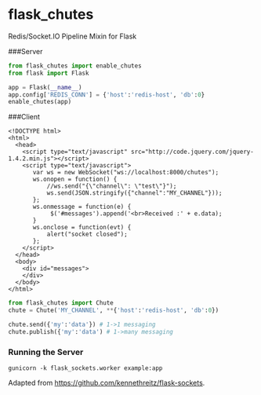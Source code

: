 flask_chutes
============

Redis/Socket.IO Pipeline Mixin for Flask

###Server
``` python
from flask_chutes import enable_chutes
from flask import Flask

app = Flask(__name__)
app.config['REDIS_CONN'] = {'host':'redis-host', 'db':0}
enable_chutes(app) 
```
###Client

    <!DOCTYPE html>
    <html>
      <head>
        <script type="text/javascript" src="http://code.jquery.com/jquery-1.4.2.min.js"></script>
        <script type="text/javascript">
           var ws = new WebSocket("ws://localhost:8000/chutes");
           ws.onopen = function() {
               //ws.send("{\"channel\": \"test\"}");
               ws.send(JSON.stringify({"channel":"MY_CHANNEL"}));
           };
           ws.onmessage = function(e) {
                $('#messages').append('<br>Received :' + e.data);
           }
           ws.onclose = function(evt) {
               alert("socket closed");
           };
        </script>
      </head>
      <body>
        <div id="messages">
        </div>
      </body>
    </html>

``` python
from flask_chutes import Chute
chute = Chute('MY_CHANNEL', **{'host':'redis-host', 'db':0})

chute.send({'my':'data'}) # 1->1 messaging
chute.publish({'my':'data') # 1->many messaging
```
### Running the Server
``` shell
gunicorn -k flask_sockets.worker example:app
```

Adapted from https://github.com/kennethreitz/flask-sockets.

    
